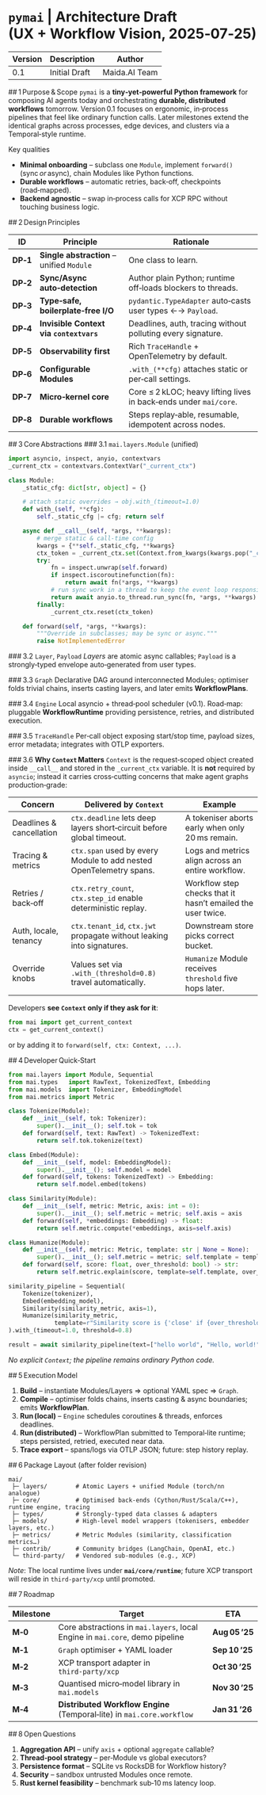 # **`pymai` | Architecture Draft (UX + Workflow Vision, 2025‑07‑25)**

| Version | Description   | Author        |
| ------- | ------------- | ------------- |
| 0.1     | Initial Draft | Maida.AI Team |

## 1 Purpose & Scope
`pymai` is a **tiny‑yet‑powerful Python framework** for composing AI agents today and orchestrating **durable, distributed workflows** tomorrow.
Version 0.1 focuses on ergonomic, in‑process pipelines that feel like ordinary function calls. Later milestones extend the identical graphs across processes, edge devices, and clusters via a Temporal‑style runtime.

Key qualities

* **Minimal onboarding** – subclass one `Module`, implement `forward()` (sync *or* async), chain Modules like Python functions.
* **Durable workflows** – automatic retries, back‑off, checkpoints (road‑mapped).
* **Backend agnostic** – swap in‑process calls for XCP RPC without touching business logic.


## 2 Design Principles

| ID       | Principle                                 | Rationale                                                         |
| -------- | ----------------------------------------- | ----------------------------------------------------------------- |
| **DP‑1** | **Single abstraction** – unified `Module` | One class to learn.                                               |
| **DP‑2** | **Sync/Async auto‑detection**             | Author plain Python; runtime off‑loads blockers to threads.       |
| **DP‑3** | **Type‑safe, boilerplate‑free I/O**       | `pydantic.TypeAdapter` auto‑casts user types ←→ `Payload`.        |
| **DP‑4** | **Invisible Context via `contextvars`**   | Deadlines, auth, tracing without polluting every signature.       |
| **DP‑5** | **Observability first**                   | Rich `TraceHandle` + OpenTelemetry by default.                    |
| **DP‑6** | **Configurable Modules**                  | `.with_(**cfg)` attaches static or per‑call settings.             |
| **DP‑7** | **Micro‑kernel core**                     | Core ≤ 2 kLOC; heavy lifting lives in back‑ends under `mai/core`. |
| **DP‑8** | **Durable workflows**                     | Steps replay‑able, resumable, idempotent across nodes.            |


## 3 Core Abstractions
### 3.1 `mai.layers.Module` (unified)

```python
import asyncio, inspect, anyio, contextvars
_current_ctx = contextvars.ContextVar("_current_ctx")

class Module:
    _static_cfg: dict[str, object] = {}

    # attach static overrides → obj.with_(timeout=1.0)
    def with_(self, **cfg):
        self._static_cfg |= cfg; return self

    async def __call__(self, *args, **kwargs):
        # merge static & call‑time config
        kwargs = {**self._static_cfg, **kwargs}
        ctx_token = _current_ctx.set(Context.from_kwargs(kwargs.pop("_ctx", None)))
        try:
            fn = inspect.unwrap(self.forward)
            if inspect.iscoroutinefunction(fn):
                return await fn(*args, **kwargs)
            # run sync work in a thread to keep the event loop responsive
            return await anyio.to_thread.run_sync(fn, *args, **kwargs)
        finally:
            _current_ctx.reset(ctx_token)

    def forward(self, *args, **kwargs):
        """Override in subclasses; may be sync or async."""
        raise NotImplementedError
```

### 3.2 `Layer`, `Payload`
*Layers* are atomic async callables; `Payload` is a strongly‑typed envelope auto‑generated from user types.

### 3.3 `Graph`
Declarative DAG around interconnected Modules; optimiser folds trivial chains, inserts casting layers, and later emits **WorkflowPlans**.

### 3.4 `Engine`
Local asyncio + thread‑pool scheduler (v0.1). Road‑map: pluggable **WorkflowRuntime** providing persistence, retries, and distributed execution.

### 3.5 `TraceHandle`
Per‑call object exposing start/stop time, payload sizes, error metadata; integrates with OTLP exporters.

### 3.6 **Why `Context` Matters**
`Context` is the request‑scoped object created inside `__call__` and stored in the `_current_ctx` variable.
It is **not** required by `asyncio`; instead it carries cross‑cutting concerns that make agent graphs production‑grade:

| Concern                  | Delivered by `Context`                                                | Example                                                     |
| ------------------------ | --------------------------------------------------------------------- | ----------------------------------------------------------- |
| Deadlines & cancellation | `ctx.deadline` lets deep layers short‑circuit before global timeout.  | A tokeniser aborts early when only 20 ms remain.            |
| Tracing & metrics        | `ctx.span` used by every Module to add nested OpenTelemetry spans.    | Logs and metrics align across an entire workflow.           |
| Retries / back‑off       | `ctx.retry_count`, `ctx.step_id` enable deterministic replay.         | Workflow step checks that it hasn’t emailed the user twice. |
| Auth, locale, tenancy    | `ctx.tenant_id`, `ctx.jwt` propagate without leaking into signatures. | Downstream store picks correct bucket.                      |
| Override knobs           | Values set via `.with_(threshold=0.8)` travel automatically.          | `Humanize` Module receives `threshold` five hops later.     |

Developers **see `Context` only if they ask for it**:

```python
from mai import get_current_context
ctx = get_current_context()
```

or by adding it to `forward(self, ctx: Context, ...)`.


## 4 Developer Quick‑Start

```python
from mai.layers import Module, Sequential
from mai.types   import RawText, TokenizedText, Embedding
from mai.models  import Tokenizer, EmbeddingModel
from mai.metrics import Metric

class Tokenize(Module):
    def __init__(self, tok: Tokenizer):
        super().__init__(); self.tok = tok
    def forward(self, text: RawText) -> TokenizedText:
        return self.tok.tokenize(text)

class Embed(Module):
    def __init__(self, model: EmbeddingModel):
        super().__init__(); self.model = model
    def forward(self, tokens: TokenizedText) -> Embedding:
        return self.model.embed(tokens)

class Similarity(Module):
    def __init__(self, metric: Metric, axis: int = 0):
        super().__init__(); self.metric = metric; self.axis = axis
    def forward(self, *embeddings: Embedding) -> float:
        return self.metric.compute(*embeddings, axis=self.axis)

class Humanize(Module):
    def __init__(self, metric: Metric, template: str | None = None):
        super().__init__(); self.metric = metric; self.template = template
    def forward(self, score: float, over_threshold: bool) -> str:
        return self.metric.explain(score, template=self.template, over_threshold=over_threshold)

similarity_pipeline = Sequential(
    Tokenize(tokenizer),
    Embed(embedding_model),
    Similarity(similarity_metric, axis=1),
    Humanize(similarity_metric,
             template=r"Similarity score is {'close' if {over_threshold} else 'not close'} ({score=})")
).with_(timeout=1.0, threshold=0.8)

result = await similarity_pipeline(text=["hello world", "Hello, world!"])
```

*No explicit `Context`; the pipeline remains ordinary Python code.*


## 5 Execution Model

1. **Build** – instantiate Modules/Layers ⇒ optional YAML spec ⇒ `Graph`.
2. **Compile** – optimiser folds chains, inserts casting & async boundaries; emits **WorkflowPlan**.
3. **Run (local)** – `Engine` schedules coroutines & threads, enforces deadlines.
4. **Run (distributed)** – WorkflowPlan submitted to Temporal‑lite runtime; steps persisted, retried, executed near data.
5. **Trace export** – spans/logs via OTLP JSON; future: step history replay.


## 6 Package Layout (after folder revision)

```
mai/
 ├─ layers/        # Atomic Layers + unified Module (torch/nn analogue)
 ├─ core/          # Optimised back‑ends (Cython/Rust/Scala/C++), runtime engine, tracing
 ├─ types/         # Strongly‑typed data classes & adapters
 ├─ models/        # High‑level model wrappers (tokenisers, embedder layers, etc.)
 ├─ metrics/       # Metric Modules (similarity, classification metrics…)
 ├─ contrib/       # Community bridges (LangChain, OpenAI, etc.)
 └─ third‑party/   # Vendored sub‑modules (e.g., XCP)
```

*Note*: The local runtime lives under **`mai/core/runtime`**; future XCP transport will reside in `third‑party/xcp` until promoted.


## 7 Roadmap

| Milestone | Target                                                                       | ETA            |
| --------- | ---------------------------------------------------------------------------- | -------------- |
| **M‑0**   | Core abstractions in `mai.layers`, local Engine in `mai.core`, demo pipeline | **Aug 05 ’25** |
| **M‑1**   | `Graph` optimiser + YAML loader                                              | **Sep 10 ’25** |
| **M‑2**   | XCP transport adapter in `third‑party/xcp`                                   | **Oct 30 ’25** |
| **M‑3**   | Quantised micro‑model library in `mai.models`                                | **Nov 30 ’25** |
| **M‑4**   | **Distributed Workflow Engine** (Temporal‑lite) in `mai.core.workflow`       | **Jan 31 ’26** |


## 8 Open Questions

1. **Aggregation API** – unify `axis` + optional `aggregate` callable?
2. **Thread‑pool strategy** – per‑Module vs global executors?
3. **Persistence format** – SQLite vs RocksDB for Workflow history?
4. **Security** – sandbox untrusted Modules once remote.
5. **Rust kernel feasibility** – benchmark sub‑10 ms latency loop.
